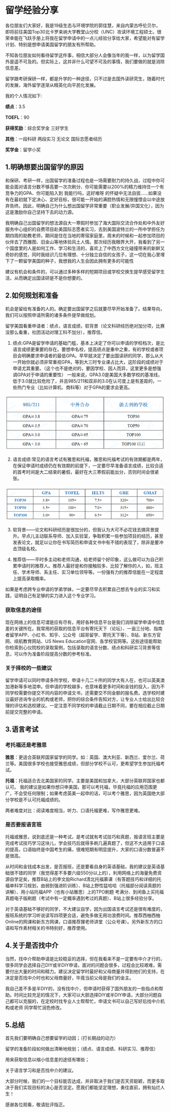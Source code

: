 # 留学经验分享

各位朋友们大家好，我是19级生态与环境学院的郭佳慧，来自内蒙古呼伦贝尔，即将前往美国Top30北卡罗来纳大学教堂山分校（UNC）攻读环境工程硕士。很荣幸能在飞跃手册上将我在留学申请中的一点儿经验分享给大家，希望能对有留学计划、特别是想申请美国留学的朋友有所帮助。

不知各位朋友如何看待留学这件事，相信大部分人会像当年的我一样，以为留学国外是遥不可及的。但实际上，这并非什么可望不可及的事情，我们要做的就是消除信息差。

留学跟考研保研一样，都是升学的一种途径，只不过是去国外读研究生，随着时代的发展，海外留学逐渐从精英化向平民化发展。

我的个人情况如下:

**绩点**：3.5

**TOEFL**：90

**获得奖励**：综合奖学金 三好学生

**其他**：一段科研 两段实习 无论文 国际志愿者经历

**奖学金**：留学小奖 

## 1.明确想要出国留学的原因

和保研、考研一样，出国留学的准备过程也是一场需要耐力的持久战，过程中你可能会面对语言分数不够高要一次次刷分、你可能需要以200%的精力维持住一个有竞争力的GPA、你可能陷入到 我能行吗，这好难呀 的怀疑中无法自拔......如果没有在最初就下定决心、定好目标，很可能一开始的满腔热情和无限憧憬会以中途放弃告终。因此，明确自己为什么想出国留学非常重要（职业发展/异国文化），因为这是激励你自己坚持下去的动力源。

我明确自己出国留学的想法源自大一寒假时参加了海大国际交流合作处和中外友好服务中心组织的自费项目赴美国际志愿者实习，去到美国波特兰的一所中学担任为期四周的助教老师，期间是住在当地的寄宿家庭里，周末的时候和一起参加项目的伙伴去了西雅图、旧金山等地体验风土人情。那次经历我眼界大开，我看到了另一个国度里的人是如何工作、学习和生活的，喜欢上了中西方文化碰撞带来的新鲜又奇妙的感觉，同时我结识几位有理想、十分独立自信的女孩子，这一切在我心里埋下了一颗留学美国的种子，我想我的人生会因此拥有更多的可能性

建议有机会和条件的，可以通过多种多样的短期项目或学校交换生提早感受留学生活，从而确定出国读研是不是你想要的。

## 2.如何规划和准备

机会是留给有准备的人的。确定要出国留学之后就要尽早开始准备了。结果导向，我们可以按照申请所需的诸多条件提早做规划。

留学美国看重申请者：绩点，语言成绩，软背景（论文科研经历绝对加分项，比赛没那么看重，社团活动对理工科不加分），推荐信。

1. 绩点:GPA是留学申请的基础门槛，基本上决定了你可以申请的学校档次，是比语言成绩更重要的存在。要想申名校，提高绩点是重中之重，有的学校或者项目会明确要求申请者的最低GPA。早早就决定了要出国读研的同学，那么从大一开始你就必须非常重视GPA，等到大三时专业课占比大，这阶段的成绩对于申请尤其重要。（这个也不是绝对的，要因学校、因人而异，这里更多是想强调GPA对于申请的重要性）
   一般来说，GPA3.0是美国大多数学校的基准线，低于3.0就比较危险了，并且985/211和双非的3.0在认可度上是有差距的，一些热门专业（比如计算机、商科等）对于GPA的要求会更高。

![GPA](image/gjh_1.png "GPA表")

2. 语言成绩:常见的语言考试有雅思和托福，雅思和托福考试的有效期都是两年，在保证申请时成绩仍在有效期的前提下，一定要尽早准备语言成绩，比较合适的首考时间是大二结束的暑假，最好在大三寒假前能出分，否则时间会很紧张。

![语言](image/gjh_2.png "语言表")

3. 软背景——论文和科研经历是很加分的，但我认为大可不必花钱去搞背景提升。早点儿主动联系导师、加入实验室，争取积累一些参加项目的经历，甚至发表论文，就足以让你在书写简历和申请文书中有不错的表现了，除非是要冲击顶级名校。

4. 推荐信——平时多主动和老师沟通，给老师留个好印象，这么做可以为自己积累申请时的推荐人。推荐人最好是和你接触较多、比较了解你的人，如，班主任、学术导师、系主任、实习单位领导等。一份强有力的推荐信能在一定程度上提高录取概率。

如果是考虑跨专业申请的学弟学妹，一定要尽早去积累自己想去专业的实习和实践，证明自己有足够的实力进入这个专业学习。

### 获取信息的途径

现在网络上的信息可谓是应有尽有，用好各种信息平台是我们消除留学申请中信息差的关键所在。我常用的获取的信息平台有寄托天下（论坛）、一亩三分地、指南者留学APP、小红书、知乎、公众号（超哥留学、寄托天下等）、B站、新东方官网、续航教育网站、US News Education官网、各学校官网等。这些途径能帮助你检索到心仪院校的录取案例，包括录取的语言分数、绩点和科研实习背景等信息，可以作为准备阶段提高分数的参考标准。

### 关于择校的一些建议

留学申请可以同时申请多所学校，申请十几二十所的同学大有人在，也可以英美澳加港新等多地混申。但申请的学校越多，也意味着更多时间和金钱的投入，因为不同学校需要你提交不同内容的申请文书，还需要交不同金额的报名费。选学校时建议最好咨询专业的机构或老师，把你的综合条件告知对方，让专业人士给出比较合理的评估和选校建议。一定注意不同学校的申请截止日期不同，要在相应截止日期前提交完整的申请。

## 3.语言考试

### 考托福还是考雅思

**雅思**：更适合英联邦国家留学的同学。如：英国、澳大利亚、新西兰、爱尔兰、荷兰等。美国很多学校也接受雅思成绩，但部分学校不认可，更希望学生参加托福考试。

**托福**：托福适合去北美国家的同学。主要是美国和加拿大，大部分英联邦国家也都认可。	我的建议是如果你想只申美国，那可以考托福，毕竟托福的应用范围更广，不会受任何限制；如果考虑英美一起申的话，可以考个雅思，因为英国绝大部分学校是不认可托福成绩的。

两者难度对比：阅读难度相当，听力、口语托福更难，写作雅思更难。

### 是否要报语言班

托福或雅思，说到底还是一种考试，是考试就有考试技巧和真题，报语言班主要是完成考试技巧学习这块儿，学会技巧后就得多刷几遍真题了，但这不大适用于口语的提高，口语始终是中国考生的痛，很难短期有明显提升，大家的口语分数普遍不是很高。

从时间和金钱成本出发，是否报班，还是要看自身的英语基础，我的建议是英语基础很不错的同学（我觉得差不多要六级550分以上的），利用网络上的海量免费资源自学足矣，推荐B站上的李文勍Richard清北托福慕课（有答题技巧和详细的托福单科学习规划，由弱到强进阶训练）、B站上野性猛哈哈（托福部分阅读真题的讲解）、用小站托福APP（也有小站雅思）上的TPO刷题 考满分、到闲鱼上买托福真题电子版刷题（考试中有一定概率遇到考过的真题）、B站上很多经验分享。

对于英语基础不够好的同学，不大建议自学，因为出国语言考试还是很有难度的，报班系统的学习听说读写四项更合适，避免多做无用功浪费时间。推荐西柚西柚Online的网课和新东方网课，口语推荐狸老师讲堂（公众号课）。另外新东方的口语和写作素材相关的书特别好，推荐使用。

## 4.关于是否找中介

当然，找中介帮助申请是比较稳妥的选择，但在我看来不是一定要有中介才行的，很多同学会选择自己DIY或半DIY申请，面对的问题会很多，过程会比较艰难，需要付出大量的时间和精力。建议决定留学时最好和父母商量并得到他们的支持，在决定是否找中介时也和父母商量好，毕竟当前父母是我们的金主。

我自己差不多是半DIY的，没有找中介，但申请时获得了国外朋友的一些指点和帮助。时间比较充足的情况下，大家可以大胆选择DIY或半DIY申请，大部分问题自己都可以克服的，在定校时找专业人士帮帮忙，申请文书可以自己写好后找中介机构或老师 同学帮忙润色修改。

## 5.总结

首先我们要明确自己想要留学的动因；（打长期战的动力）

留学的准备阶段如何做出清晰地规划；（绩点、语言成绩、科研实习、推荐信）

用来获取信息以缩小信息差的途径有哪些；

关于语言学习和是否找中介的建议。

大部分时候，我们的一个目标能否达成，并非取决于我们是否天资聪颖，而更多取决于我们实现目标的决心是否坚定。愿我们都能坚定理想，勇往直前，拥有灿烂人生！

感谢各位观看，敬请批评指正。